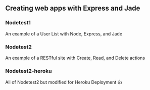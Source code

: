 ## Creating web apps with Express and Jade

### Nodetest1
An example of a User List with Node, Express, and Jade

### Nodetest2
An example of a RESTful site with Create, Read, and Delete actions

### Nodetest2-heroku
All of Nodetest2 but modified for Heroku Deployment :+1:
